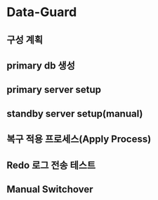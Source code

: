 # Data-Guard
## 구성 계획
## primary db 생성
## primary server setup
## standby server setup(manual)
## 복구 적용 프로세스(Apply Process)
## Redo 로그 전송 테스트
## Manual Switchover
